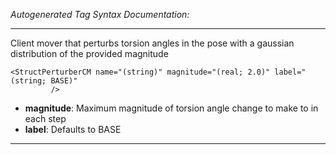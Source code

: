 _Autogenerated Tag Syntax Documentation:_

---
Client mover that perturbs torsion angles in the pose with a gaussian distribution of the provided magnitude

```
<StructPerturberCM name="(string)" magnitude="(real; 2.0)" label="(string; BASE)"
         />
```

-   **magnitude**: Maximum magnitude of torsion angle change to make to in each step
-   **label**: Defaults to BASE

---

